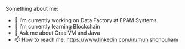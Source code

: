 Something about me:
- 🔭 I’m currently working on Data Factory at EPAM Systems
- 🌱 I’m currently learning Blockchain
- 💬 Ask me about GraalVM and Java
- 📫 How to reach me: https://www.linkedin.com/in/munishchouhan/

